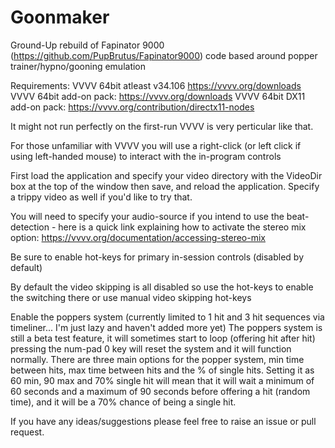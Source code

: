 # Goonmaker
Ground-Up rebuild of Fapinator 9000 (https://github.com/PupBrutus/Fapinator9000) code based around popper trainer/hypno/gooning emulation

Requirements: 
VVVV 64bit atleast v34.106 https://vvvv.org/downloads
VVVV 64bit add-on pack: https://vvvv.org/downloads
VVVV 64bit DX11 add-on pack: https://vvvv.org/contribution/directx11-nodes 

It might not run perfectly on the first-run VVVV is very perticular like that. 

For those unfamiliar with VVVV you will use a right-click (or left click if using left-handed mouse) to interact with the in-program controls

First load the application and specify your video directory with the VideoDir box at the top of the window then save, and reload the application. Specify a trippy video as well if you'd like to try that. 

You will need to specify your audio-source if you intend to use the beat-detection - here is a quick link explaining how to activate the stereo mix option: https://vvvv.org/documentation/accessing-stereo-mix 

Be sure to enable hot-keys for primary in-session controls (disabled by default)

By default the video skipping is all disabled so use the hot-keys to enable the switching there or use manual video skipping hot-keys

Enable the poppers system (currently limited to 1 hit and 3 hit sequences via timeliner... I'm just lazy and haven't added more yet) 
The poppers system is still a beta test feature, it will sometimes start to loop (offering hit after hit) pressing the num-pad 0 key will reset the system and it will function normally. There are three main options for the popper system, min time between hits, max time between hits and the % of single hits. Setting it as 60 min, 90 max and 70% single hit will mean that it will wait a minimum of 60 seconds and a maximum of 90 seconds before offering a hit (random time), and it will be a 70% chance of being a single hit. 

If you have any ideas/suggestions please feel free to raise an issue or pull request. 
